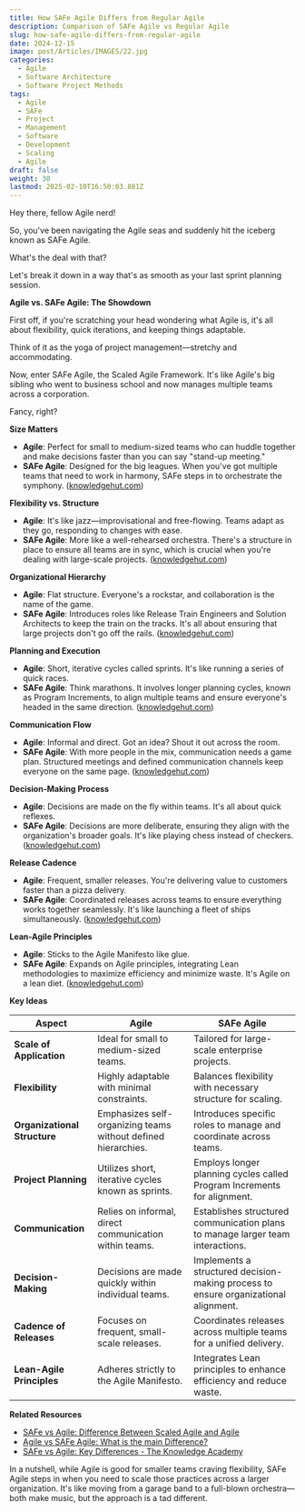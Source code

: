 ```yaml
---
title: How SAFe Agile Differs from Regular Agile
description: Comparison of SAFe Agile vs Regular Agile
slug: how-safe-agile-differs-from-regular-agile
date: 2024-12-15
image: post/Articles/IMAGES/22.jpg
categories:
  - Agile
  - Software Architecture
  - Software Project Methods
tags:
  - Agile
  - SAFe
  - Project
  - Management
  - Software
  - Development
  - Scaling
  - Agile
draft: false
weight: 30
lastmod: 2025-02-10T16:50:03.881Z
---
```

Hey there, fellow Agile nerd!

So, you've been navigating the Agile seas and suddenly hit the iceberg known as SAFe Agile.

What's the deal with that?

Let's break it down in a way that's as smooth as your last sprint planning session.

**Agile vs. SAFe Agile: The Showdown**

First off, if you're scratching your head wondering what Agile is, it's all about flexibility, quick iterations, and keeping things adaptable.

Think of it as the yoga of project management—stretchy and accommodating.

Now, enter SAFe Agile, the Scaled Agile Framework. It's like Agile's big sibling who went to business school and now manages multiple teams across a corporation.

Fancy, right?

**Size Matters**

* **Agile**: Perfect for small to medium-sized teams who can huddle together and make decisions faster than you can say "stand-up meeting."
* **SAFe Agile**: Designed for the big leagues. When you've got multiple teams that need to work in harmony, SAFe steps in to orchestrate the symphony. ([knowledgehut.com](https://www.knowledgehut.com/blog/agile/safe-agile-vs-agile))

**Flexibility vs. Structure**

* **Agile**: It's like jazz—improvisational and free-flowing. Teams adapt as they go, responding to changes with ease.
* **SAFe Agile**: More like a well-rehearsed orchestra. There's a structure in place to ensure all teams are in sync, which is crucial when you're dealing with large-scale projects. ([knowledgehut.com](https://www.knowledgehut.com/blog/agile/safe-agile-vs-agile))

**Organizational Hierarchy**

* **Agile**: Flat structure. Everyone's a rockstar, and collaboration is the name of the game.
* **SAFe Agile**: Introduces roles like Release Train Engineers and Solution Architects to keep the train on the tracks. It's all about ensuring that large projects don't go off the rails. ([knowledgehut.com](https://www.knowledgehut.com/blog/agile/safe-agile-vs-agile))

**Planning and Execution**

* **Agile**: Short, iterative cycles called sprints. It's like running a series of quick races.
* **SAFe Agile**: Think marathons. It involves longer planning cycles, known as Program Increments, to align multiple teams and ensure everyone's headed in the same direction. ([knowledgehut.com](https://www.knowledgehut.com/blog/agile/safe-agile-vs-agile))

**Communication Flow**

* **Agile**: Informal and direct. Got an idea? Shout it out across the room.
* **SAFe Agile**: With more people in the mix, communication needs a game plan. Structured meetings and defined communication channels keep everyone on the same page. ([knowledgehut.com](https://www.knowledgehut.com/blog/agile/safe-agile-vs-agile))

**Decision-Making Process**

* **Agile**: Decisions are made on the fly within teams. It's all about quick reflexes.
* **SAFe Agile**: Decisions are more deliberate, ensuring they align with the organization's broader goals. It's like playing chess instead of checkers. ([knowledgehut.com](https://www.knowledgehut.com/blog/agile/safe-agile-vs-agile))

**Release Cadence**

* **Agile**: Frequent, smaller releases. You're delivering value to customers faster than a pizza delivery.
* **SAFe Agile**: Coordinated releases across teams to ensure everything works together seamlessly. It's like launching a fleet of ships simultaneously. ([knowledgehut.com](https://www.knowledgehut.com/blog/agile/safe-agile-vs-agile))

**Lean-Agile Principles**

* **Agile**: Sticks to the Agile Manifesto like glue.
* **SAFe Agile**: Expands on Agile principles, integrating Lean methodologies to maximize efficiency and minimize waste. It's Agile on a lean diet. ([knowledgehut.com](https://www.knowledgehut.com/blog/agile/safe-agile-vs-agile))

**Key Ideas**

| Aspect                       | Agile                                                         | SAFe Agile                                                                          |
| ---------------------------- | ------------------------------------------------------------- | ----------------------------------------------------------------------------------- |
| **Scale of Application**     | Ideal for small to medium-sized teams.                        | Tailored for large-scale enterprise projects.                                       |
| **Flexibility**              | Highly adaptable with minimal constraints.                    | Balances flexibility with necessary structure for scaling.                          |
| **Organizational Structure** | Emphasizes self-organizing teams without defined hierarchies. | Introduces specific roles to manage and coordinate across teams.                    |
| **Project Planning**         | Utilizes short, iterative cycles known as sprints.            | Employs longer planning cycles called Program Increments for alignment.             |
| **Communication**            | Relies on informal, direct communication within teams.        | Establishes structured communication plans to manage larger team interactions.      |
| **Decision-Making**          | Decisions are made quickly within individual teams.           | Implements a structured decision-making process to ensure organizational alignment. |
| **Cadence of Releases**      | Focuses on frequent, small-scale releases.                    | Coordinates releases across multiple teams for a unified delivery.                  |
| **Lean-Agile Principles**    | Adheres strictly to the Agile Manifesto.                      | Integrates Lean principles to enhance efficiency and reduce waste.                  |

**Related Resources**

* [SAFe vs Agile: Difference Between Scaled Agile and Agile](https://www.knowledgehut.com/blog/agile/safe-agile-vs-agile)
* [Agile vs SAFe Agile: What is the main Difference?](https://www.geeksforgeeks.org/agile-vs-safe-agile-what-is-the-main-difference/)
* [SAFe vs Agile: Key Differences - The Knowledge Academy](https://www.theknowledgeacademy.com/blog/difference-between-agile-and-safe-agile/)

In a nutshell, while Agile is good for smaller teams craving flexibility, SAFe Agile steps in when you need to scale those practices across a larger organization. It's like moving from a garage band to a full-blown orchestra—both make music, but the approach is a tad different.
